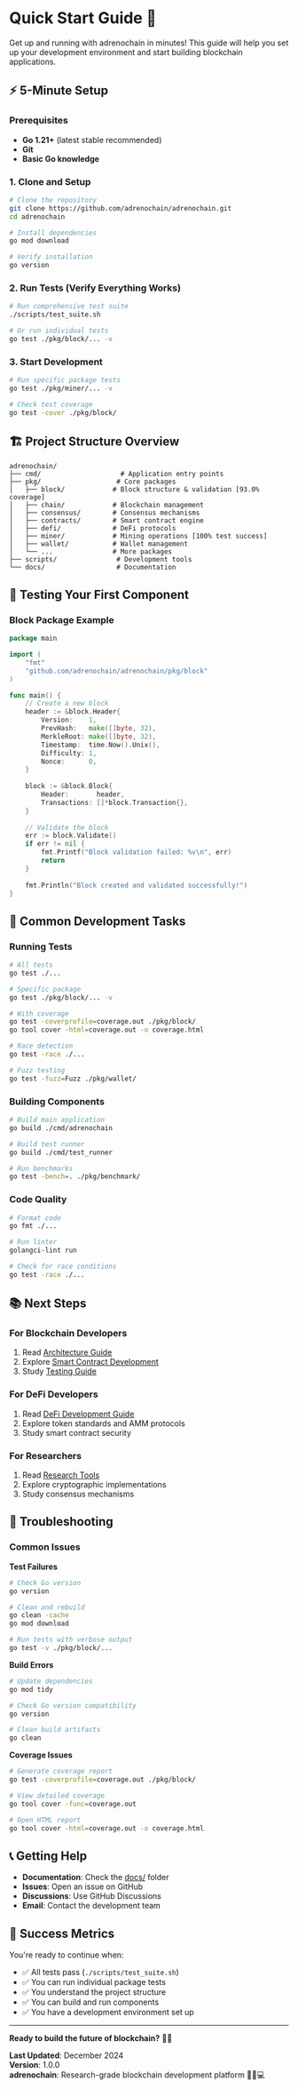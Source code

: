 # Quick Start Guide 🚀

Get up and running with adrenochain in minutes! This guide will help you set up your development environment and start building blockchain applications.

## ⚡ **5-Minute Setup**

### **Prerequisites**

- **Go 1.21+** (latest stable recommended)
- **Git**
- **Basic Go knowledge**

### **1. Clone and Setup**

```bash
# Clone the repository
git clone https://github.com/adrenochain/adrenochain.git
cd adrenochain

# Install dependencies
go mod download

# Verify installation
go version
```

### **2. Run Tests (Verify Everything Works)**

```bash
# Run comprehensive test suite
./scripts/test_suite.sh

# Or run individual tests
go test ./pkg/block/... -v
```

### **3. Start Development**

```bash
# Run specific package tests
go test ./pkg/miner/... -v

# Check test coverage
go test -cover ./pkg/block/
```

## 🏗️ **Project Structure Overview**

```
adrenochain/
├── cmd/                    # Application entry points
├── pkg/                   # Core packages
│   ├── block/            # Block structure & validation [93.0% coverage]
│   ├── chain/            # Blockchain management
│   ├── consensus/        # Consensus mechanisms
│   ├── contracts/        # Smart contract engine
│   ├── defi/             # DeFi protocols
│   ├── miner/            # Mining operations [100% test success]
│   ├── wallet/           # Wallet management
│   └── ...               # More packages
├── scripts/               # Development tools
└── docs/                  # Documentation
```

## 🧪 **Testing Your First Component**

### **Block Package Example**

```go
package main

import (
    "fmt"
    "github.com/adrenochain/adrenochain/pkg/block"
)

func main() {
    // Create a new block
    header := &block.Header{
        Version:    1,
        PrevHash:   make([]byte, 32),
        MerkleRoot: make([]byte, 32),
        Timestamp:  time.Now().Unix(),
        Difficulty: 1,
        Nonce:      0,
    }
    
    block := &block.Block{
        Header:       header,
        Transactions: []*block.Transaction{},
    }
    
    // Validate the block
    err := block.Validate()
    if err != nil {
        fmt.Printf("Block validation failed: %v\n", err)
        return
    }
    
    fmt.Println("Block created and validated successfully!")
}
```

## 🔧 **Common Development Tasks**

### **Running Tests**

```bash
# All tests
go test ./...

# Specific package
go test ./pkg/block/... -v

# With coverage
go test -coverprofile=coverage.out ./pkg/block/
go tool cover -html=coverage.out -o coverage.html

# Race detection
go test -race ./...

# Fuzz testing
go test -fuzz=Fuzz ./pkg/wallet/
```

### **Building Components**

```bash
# Build main application
go build ./cmd/adrenochain

# Build test runner
go build ./cmd/test_runner

# Run benchmarks
go test -bench=. ./pkg/benchmark/
```

### **Code Quality**

```bash
# Format code
go fmt ./...

# Run linter
golangci-lint run

# Check for race conditions
go test -race ./...
```

## 📚 **Next Steps**

### **For Blockchain Developers**
1. Read [Architecture Guide](ARCHITECTURE.md)
2. Explore [Smart Contract Development](SMART_CONTRACTS.md)
3. Study [Testing Guide](TESTING.md)

### **For DeFi Developers**
1. Read [DeFi Development Guide](DEFI_DEVELOPMENT.md)
2. Explore token standards and AMM protocols
3. Study smart contract security

### **For Researchers**
1. Read [Research Tools](RESEARCH_TOOLS.md)
2. Explore cryptographic implementations
3. Study consensus mechanisms

## 🚨 **Troubleshooting**

### **Common Issues**

**Test Failures**
```bash
# Check Go version
go version

# Clean and rebuild
go clean -cache
go mod download

# Run tests with verbose output
go test -v ./pkg/block/...
```

**Build Errors**
```bash
# Update dependencies
go mod tidy

# Check Go version compatibility
go version

# Clean build artifacts
go clean
```

**Coverage Issues**
```bash
# Generate coverage report
go test -coverprofile=coverage.out ./pkg/block/

# View detailed coverage
go tool cover -func=coverage.out

# Open HTML report
go tool cover -html=coverage.out -o coverage.html
```

## 📞 **Getting Help**

- **Documentation**: Check the [docs/](docs/) folder
- **Issues**: Open an issue on GitHub
- **Discussions**: Use GitHub Discussions
- **Email**: Contact the development team

## 🎯 **Success Metrics**

You're ready to continue when:

- ✅ All tests pass (`./scripts/test_suite.sh`)
- ✅ You can run individual package tests
- ✅ You understand the project structure
- ✅ You can build and run components
- ✅ You have a development environment set up

---

**Ready to build the future of blockchain?** 🚀🔬

**Last Updated**: December 2024  
**Version**: 1.0.0  
**adrenochain**: Research-grade blockchain development platform 🚀🔬💻
